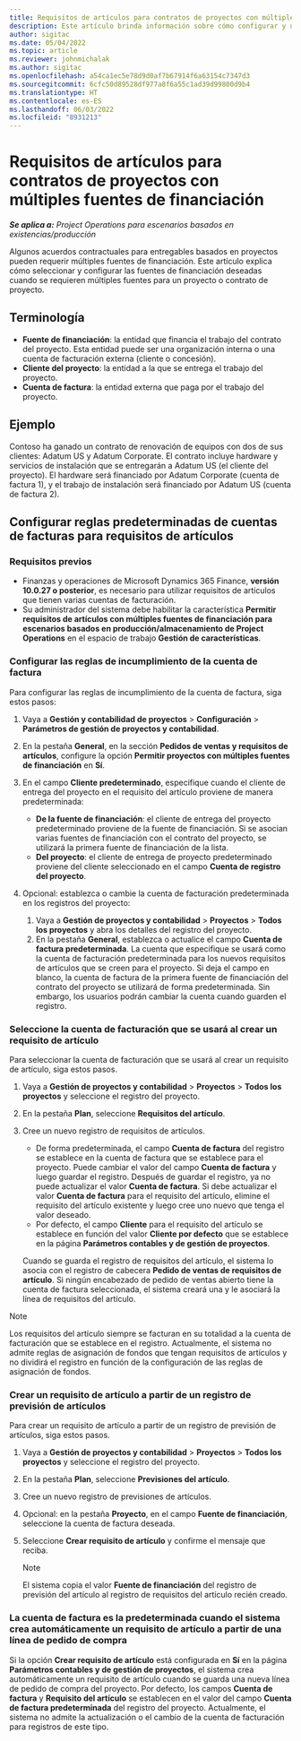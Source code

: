 ```yaml
---
title: Requisitos de artículos para contratos de proyectos con múltiples fuentes de financiación
description: Este artículo brinda información sobre cómo configurar y usar los requisitos de artículos con múltiples fuentes de financiación.
author: sigitac
ms.date: 05/04/2022
ms.topic: article
ms.reviewer: johnmichalak
ms.author: sigitac
ms.openlocfilehash: a54ca1ec5e78d9d0af7b67914f6a63154c7347d3
ms.sourcegitcommit: 6cfc50d89528df977a8f6a55c1ad39d99800d9b4
ms.translationtype: HT
ms.contentlocale: es-ES
ms.lasthandoff: 06/03/2022
ms.locfileid: "8931213"
---
```

# <a name="item-requirements-for-project-contracts-with-multiple-funding-sources"></a>Requisitos de artículos para contratos de proyectos con múltiples fuentes de financiación

_**Se aplica a:** Project Operations para escenarios basados en existencias/producción_

Algunos acuerdos contractuales para entregables basados en proyectos pueden requerir múltiples fuentes de financiación. Este artículo explica cómo seleccionar y configurar las fuentes de financiación deseadas cuando se requieren múltiples fuentes para un proyecto o contrato de proyecto.

## <a name="terminology"></a>Terminología

- **Fuente de financiación**: la entidad que financia el trabajo del contrato del proyecto. Esta entidad puede ser una organización interna o una cuenta de facturación externa (cliente o concesión).
- **Cliente del proyecto**: la entidad a la que se entrega el trabajo del proyecto.
- **Cuenta de factura**: la entidad externa que paga por el trabajo del proyecto.

## <a name="example"></a>Ejemplo

Contoso ha ganado un contrato de renovación de equipos con dos de sus clientes: Adatum US y Adatum Corporate. El contrato incluye hardware y servicios de instalación que se entregarán a Adatum US (el cliente del proyecto). El hardware será financiado por Adatum Corporate (cuenta de factura 1), y el trabajo de instalación será financiado por Adatum US (cuenta de factura 2).

## <a name="set-up-invoice-account-defaulting-rules-for-item-requirements"></a>Configurar reglas predeterminadas de cuentas de facturas para requisitos de artículos

### <a name="prerequisites"></a>Requisitos previos

- Finanzas y operaciones de Microsoft Dynamics 365 Finance, **versión 10.0.27 o posterior**, es necesario para utilizar requisitos de artículos que tienen varias cuentas de facturación.
- Su administrador del sistema debe habilitar la característica **Permitir requisitos de artículos con múltiples fuentes de financiación para escenarios basados en producción/almacenamiento de Project Operations** en el espacio de trabajo **Gestión de características**.

### <a name="set-up-the-invoice-account-defaulting-rules"></a>Configurar las reglas de incumplimiento de la cuenta de factura

Para configurar las reglas de incumplimiento de la cuenta de factura, siga estos pasos:

1. Vaya a **Gestión y contabilidad de proyectos** \> **Configuración** \> **Parámetros de gestión de proyectos y contabilidad**.
1. En la pestaña **General**, en la sección **Pedidos de ventas y requisitos de artículos**, configure la opción **Permitir proyectos con múltiples fuentes de financiación** en **Sí**.
1. En el campo **Cliente predeterminado**, especifique cuando el cliente de entrega del proyecto en el requisito del artículo proviene de manera predeterminada:

    - **De la fuente de financiación**: el cliente de entrega del proyecto predeterminado proviene de la fuente de financiación. Si se asocian varias fuentes de financiación con el contrato del proyecto, se utilizará la primera fuente de financiación de la lista.
    - **Del proyecto**: el cliente de entrega de proyecto predeterminado proviene del cliente seleccionado en el campo **Cuenta de registro del proyecto**.

1. Opcional: establezca o cambie la cuenta de facturación predeterminada en los registros del proyecto:

    1. Vaya a **Gestión de proyectos y contabilidad** \> **Proyectos** \> **Todos los proyectos** y abra los detalles del registro del proyecto.
    2. En la pestaña **General**, establezca o actualice el campo **Cuenta de factura predeterminada**. La cuenta que especifique se usará como la cuenta de facturación predeterminada para los nuevos requisitos de artículos que se creen para el proyecto. Si deja el campo en blanco, la cuenta de factura de la primera fuente de financiación del contrato del proyecto se utilizará de forma predeterminada. Sin embargo, los usuarios podrán cambiar la cuenta cuando guarden el registro.

### <a name="select-the-invoice-account-to-use-when-you-create-an-item-requirement"></a>Seleccione la cuenta de facturación que se usará al crear un requisito de artículo

Para seleccionar la cuenta de facturación que se usará al crear un requisito de artículo, siga estos pasos.

1. Vaya a **Gestión de proyectos y contabilidad** \> **Proyectos** \> **Todos los proyectos** y seleccione el registro del proyecto.
1. En la pestaña **Plan**, seleccione **Requisitos del artículo**.
1. Cree un nuevo registro de requisitos de artículos.

    - De forma predeterminada, el campo **Cuenta de factura** del registro se establece en la cuenta de factura que se establece para el proyecto. Puede cambiar el valor del campo **Cuenta de factura** y luego guardar el registro. Después de guardar el registro, ya no puede actualizar el valor **Cuenta de factura**. Si debe actualizar el valor **Cuenta de factura** para el requisito del artículo, elimine el requisito del artículo existente y luego cree uno nuevo que tenga el valor deseado.
    - Por defecto, el campo **Cliente** para el requisito del artículo se establece en función del valor **Cliente por defecto** que se establece en la página **Parámetros contables y de gestión de proyectos**.

    Cuando se guarda el registro de requisitos del artículo, el sistema lo asocia con el registro de cabecera **Pedido de ventas de requisitos de artículo**. Si ningún encabezado de pedido de ventas abierto tiene la cuenta de factura seleccionada, el sistema creará una y le asociará la línea de requisitos del artículo.

> [!NOTE]
> Los requisitos del artículo siempre se facturan en su totalidad a la cuenta de facturación que se establece en el registro. Actualmente, el sistema no admite reglas de asignación de fondos que tengan requisitos de artículos y no dividirá el registro en función de la configuración de las reglas de asignación de fondos.

### <a name="create-an-item-requirement-from-an-item-forecast-record"></a>Crear un requisito de artículo a partir de un registro de previsión de artículos

Para crear un requisito de artículo a partir de un registro de previsión de artículos, siga estos pasos.

1. Vaya a **Gestión de proyectos y contabilidad** \> **Proyectos** \> **Todos los proyectos** y seleccione el registro del proyecto.
1. En la pestaña **Plan**, seleccione **Previsiones del artículo**.
1. Cree un nuevo registro de previsiones de artículos.
1. Opcional: en la pestaña **Proyecto**, en el campo **Fuente de financiación**, seleccione la cuenta de factura deseada.
1. Seleccione **Crear requisito de artículo** y confirme el mensaje que reciba.

    > [!NOTE]
    > El sistema copia el valor **Fuente de financiación** del registro de previsión del artículo al registro de requisitos del artículo recién creado.

### <a name="default-invoice-account-when-the-system-automatically-creates-an-item-requirement-from-a-purchase-order-line"></a>La cuenta de factura es la predeterminada cuando el sistema crea automáticamente un requisito de artículo a partir de una línea de pedido de compra

Si la opción **Crear requisito de artículo** está configurada en **Sí** en la página **Parámetros contables y de gestión de proyectos**, el sistema crea automáticamente un requisito de artículo cuando se guarda una nueva línea de pedido de compra del proyecto. Por defecto, los campos **Cuenta de factura** y **Requisito del artículo** se establecen en el valor del campo **Cuenta de factura predeterminada** del registro del proyecto. Actualmente, el sistema no admite la actualización o el cambio de la cuenta de facturación para registros de este tipo.
